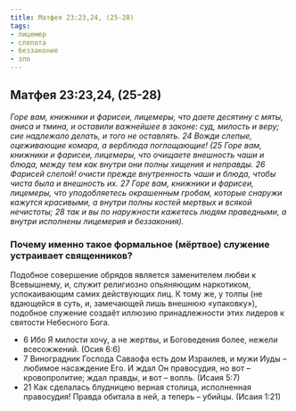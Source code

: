 ```yaml
---
title: Матфея 23:23,24, (25-28)
tags: 
- лицемер
- слепота
- беззаконие
- зло
---
```


## Матфея 23:23,24, (25-28)

*Горе вам, книжники и фарисеи, лицемеры, что даете десятину с мяты, аниса и тмина, и оставили важнейшее в законе: суд, милость и веру; сие надлежало делать, и того не оставлять. 24 Вожди слепые, оцеживающие комара, а верблюда поглощающие! (25 Горе вам, книжники и фарисеи, лицемеры, что очищаете внешность чаши и блюда, между тем как внутри они полны хищения и неправды. 26 Фарисей слепой! очисти прежде внутренность чаши и блюда, чтобы чиста была и внешность их. 27 Горе вам, книжники и фарисеи, лицемеры, что уподобляетесь окрашенным гробам, которые снаружи кажутся красивыми, а внутри полны костей мертвых и всякой нечистоты; 28 так и вы по наружности кажетесь людям праведными, а внутри исполнены лицемерия и беззакония).*

### Почему именно такое формальное (мёртвое) служение устраивает священников?

Подобное совершение обрядов является заменителем любви к Всевышнему, и, служит религиозно опьяняющим наркотиком, успокаивающим самих действующих лиц. К тому же, у толпы (не вдающейся в суть, и, замечающей лишь внешнюю «упаковку»), подобное служение создаёт иллюзию принадлежности этих лидеров к святости Небесного Бога.

- 6 Ибо Я милости хочу, а не жертвы, и Боговедения более, нежели всесожжений. (Осия 6:6)
- 7 Виноградник Господа Саваофа есть дом Израилев, и мужи Иуды – любимое насаждение Его. И ждал Он правосудия, но вот – кровопролитие; ждал правды, и вот – вопль. (Исаия 5:7)
- 21 Как сделалась блудницею верная столица, исполненная правосудия! Правда обитала в ней, а теперь – убийцы. (Исаия 1:21)